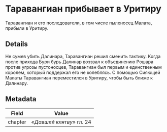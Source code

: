 # Таравангиан прибывает в Уритиру
Таравангиан и его последователи, в том числе пыленосец Малата, прибыли в Уритиру.

## Details
Не сумев убить Далинара, Таравангиан решил сменить тактику. Когда после прихода Бури бурь Далинар воззвал к объединению Рошара против угрозы пустоносцев, Таравангиан был первым и единственным королем, который поддержал его не колеблясь. С помощью Сияющей Малаты Таравангиан переместился в Уритиру, чтобы быть ближе к Далинару.

## Metadata
| Field | Value |
| ----- | ----- |
| chapter | *«Давший клятву»* гл. 24 |
